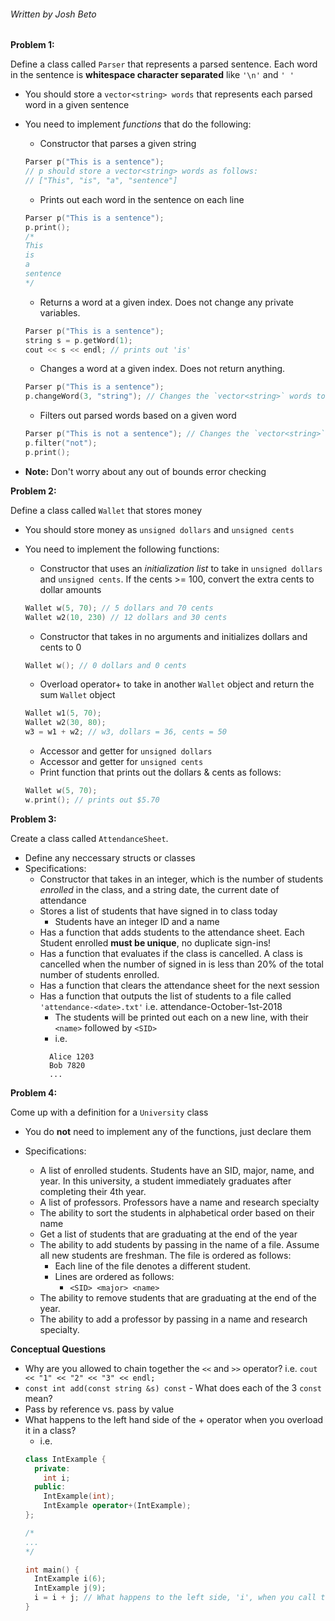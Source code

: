 ###### Written by Josh Beto


**Problem 1:**

Define a class called `Parser` that represents a parsed sentence. Each word in the sentence is **whitespace character separated** like `'\n'` and `' '`

  * You should store a `vector<string> words` that represents each parsed word in a given sentence

  * You need to implement *functions* that do the following:
    * Constructor that parses a given string
    ```cpp
    Parser p("This is a sentence");
    // p should store a vector<string> words as follows:
    // ["This", "is", "a", "sentence"]
    ```
    * Prints out each word in the sentence on each line
    ```cpp
    Parser p("This is a sentence");
    p.print();
    /*
    This
    is
    a
    sentence
    */
    ```
    * Returns a word at a given index. Does not change any private variables.
    ```cpp
    Parser p("This is a sentence");
    string s = p.getWord(1);
    cout << s << endl; // prints out 'is'
    ```
    * Changes a word at a given index. Does not return anything.
    ```cpp
    Parser p("This is a sentence");
    p.changeWord(3, "string"); // Changes the `vector<string>` words to ["This", "is", "a", "string"]
    ```
    * Filters out parsed words based on a given word
    ```cpp
    Parser p("This is not a sentence"); // Changes the `vector<string>` words to ["This", "is", "a", "sentence"]
    p.filter("not");
    p.print();
    ```

  * **Note:** Don't worry about any out of bounds error checking

**Problem 2:**

Define a class called `Wallet` that stores money

  * You should store money as `unsigned dollars` and `unsigned cents`

  * You need to implement the following functions:
    * Constructor that uses an *initialization list* to take in `unsigned dollars` and `unsigned cents`.
    If the cents >= 100, convert the extra cents to dollar amounts
    ```cpp
    Wallet w(5, 70); // 5 dollars and 70 cents
    Wallet w2(10, 230) // 12 dollars and 30 cents
    ```
    * Constructor that takes in no arguments and initializes dollars and cents to 0
    ```cpp
    Wallet w(); // 0 dollars and 0 cents
    ```
    * Overload operator+ to take in another `Wallet` object and return the sum `Wallet` object
    ```cpp
    Wallet w1(5, 70);
    Wallet w2(30, 80);
    w3 = w1 + w2; // w3, dollars = 36, cents = 50
    ```
    * Accessor and getter for `unsigned dollars`
    * Accessor and getter for `unsigned cents`
    * Print function that prints out the dollars & cents as follows:
    ```cpp
    Wallet w(5, 70);
    w.print(); // prints out $5.70
    ```

**Problem 3:**

Create a class called `AttendanceSheet`.
  * Define any neccessary structs or classes
  * Specifications:
    * Constructor that takes in an integer, which is the number of students *enrolled* in the class, and
      a string date, the current date of attendance
    * Stores a list of students that have signed in to class today
      * Students have an integer ID and a name
    * Has a function that adds students to the attendance sheet. Each Student enrolled **must be unique**, no duplicate sign-ins!
    * Has a function that evaluates if the class is cancelled. A class is cancelled when the number of signed in is less
      than 20% of the total number of students enrolled.
    * Has a function that clears the attendance sheet for the next session
    * Has a function that outputs the list of students to a file called `'attendance-<date>.txt'` i.e. attendance-October-1st-2018
      * The students will be printed out each on a new line, with their `<name>` followed by `<SID>`
      * i.e.
      ```
        Alice 1203
        Bob 7820
        ...
      ```


**Problem 4:**

Come up with a definition for a `University` class

  * You do **not** need to implement any of the functions, just declare them

  * Specifications:
    * A list of enrolled students. Students have an SID, major, name, and year. In this university, a student immediately graduates
      after completing their 4th year.
    * A list of professors. Professors have a name and research specialty
    * The ability to sort the students in alphabetical order based on their name
    * Get a list of students that are graduating at the end of the year
    * The ability to add students by passing in the name of a file. Assume all new students are freshman. The file is ordered as follows:
      * Each line of the file denotes a different student.
      * Lines are ordered as follows:
        * `<SID> <major> <name>`
    * The ability to remove students that are graduating at the end of the year.
    * The ability to add a professor by passing in a name and research specialty.

**Conceptual Questions**

* Why are you allowed to chain together the `<<` and `>>` operator? i.e. `cout << "1" << "2" << "3" << endl;`
* `const int add(const string &s) const` - What does each of the 3 `const` mean?
* Pass by reference vs. pass by value
* What happens to the left hand side of the + operator when you overload it in a class?
  * i.e.
  ```cpp
  class IntExample {
    private:
      int i;
    public:
      IntExample(int);
      IntExample operator+(IntExample);
  };

  /*
  ...
  */

  int main() {
    IntExample i(6);
    IntExample j(9);
    i = i + j; // What happens to the left side, 'i', when you call the + operator.
  }
  ```